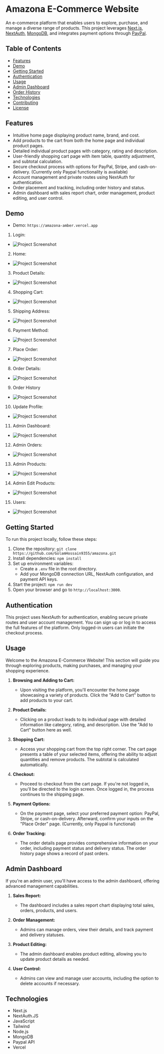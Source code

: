 # Amazona E-Commerce Website

An e-commerce platform that enables users to explore, purchase, and manage a diverse range of products. This project leverages [Next.js](https://nextjs.org/), [NextAuth](https://next-auth.js.org/), [MongoDB](https://www.mongodb.com/), and integrates payment options through [PayPal](https://www.paypal.com/).

## Table of Contents

-  [Features](#features)
-  [Demo](#demo)
-  [Getting Started](#getting-started)
-  [Authentication](#authentication)
-  [Usage](#usage)
-  [Admin Dashboard](#admin-dashboard)
-  [Order History](#order-history)
-  [Technologies](#technologies)
-  [Contributing](#contributing)
-  [License](#license)

## Features

-  Intuitive home page displaying product name, brand, and cost.
-  Add products to the cart from both the home page and individual product pages.
-  Detailed individual product pages with category, rating and description.
-  User-friendly shopping cart page with item table, quantity adjustment, and subtotal calculation.
-  Secure checkout process with options for PayPal, Stripe, and cash-on-delivery. (Currently only Paypal functionality is available)
-  Account management and private routes using NextAuth for authentication.
-  Order placement and tracking, including order history and status.
-  Admin dashboard with sales report chart, order management, product editing, and user control.

## Demo

-  Demo: `https://amazona-amber.vercel.app`

1. Login:

-  ![Project Screenshot](./public/images/project/login.png)

2. Home:

-  ![Project Screenshot](./public/images/project/home.png)

3. Product Details:

-  ![Project Screenshot](./public/images/project/product-detail.png)

4. Shopping Cart:

-  ![Project Screenshot](./public/images/project/cart.png)

5. Shipping Address:

-  ![Project Screenshot](./public/images/project/shipping.png)

6. Payment Method:

-  ![Project Screenshot](./public/images/project/payment-method.png)

7. Place Order:

-  ![Project Screenshot](./public/images/project/place-order.png)

8. Order Details:

-  ![Project Screenshot](./public/images/project/order-detail.png)

9. Order History

-  ![Project Screenshot](./public/images/project/order-history.png.png)

10. Update Profile:

-  ![Project Screenshot](./public/images/project/update-profile.png)

11. Admin Dashboard:

-  ![Project Screenshot](./public/images/project/admin-dashboard.png)

12. Admin Orders:

-  ![Project Screenshot](./public/images/project/admin-orders.png)

13. Admin Products:

-  ![Project Screenshot](./public/images/project/admin-products.png)

14. Admin Edit Products:

-  ![Project Screenshot](./public/images/project/admin-edit-product.png)

15. Users:

-  ![Project Screenshot](./public/images/project/admin-users.png)

## Getting Started

To run this project locally, follow these steps:

1. Clone the repository: `git clone https://github.com/GolamHossain9355/amazona.git`
2. Install dependencies: `npm install`
3. Set up environment variables:
   -  Create a `.env` file in the root directory.
   -  Add your MongoDB connection URL, NextAuth configuration, and payment API keys.
4. Start the project: `npm run dev`
5. Open your browser and go to `http://localhost:3000`.

## Authentication

This project uses NextAuth for authentication, enabling secure private routes and user account management. You can sign up or log in to access the full features of the platform. Only logged-in users can initiate the checkout process.

## Usage

Welcome to the Amazona E-Commerce Website! This section will guide you through exploring products, making purchases, and managing your shopping experience.

1. **Browsing and Adding to Cart:**

   -  Upon visiting the platform, you'll encounter the home page showcasing a variety of products. Click the "Add to Cart" button to add products to your cart.

2. **Product Details:**

   -  Clicking on a product leads to its individual page with detailed information like category, rating, and description. Use the "Add to Cart" button here as well.

3. **Shopping Cart:**

   -  Access your shopping cart from the top right corner. The cart page presents a table of your selected items, offering the ability to adjust quantities and remove products. The subtotal is calculated automatically.

4. **Checkout:**

   -  Proceed to checkout from the cart page. If you're not logged in, you'll be directed to the login screen. Once logged in, the process continues to the shipping page.

5. **Payment Options:**

   -  On the payment page, select your preferred payment option: PayPal, Stripe, or cash-on-delivery. Afterward, confirm your inputs on the "Place Order" page. (Currently, only Paypal is functional)

6. **Order Tracking:**

   -  The order details page provides comprehensive information on your order, including payment status and delivery status. The order history page shows a record of past orders.

## Admin Dashboard

If you're an admin user, you'll have access to the admin dashboard, offering advanced management capabilities.

1. **Sales Report:**

   -  The dashboard includes a sales report chart displaying total sales, orders, products, and users.

2. **Order Management:**

   -  Admins can manage orders, view their details, and track payment and delivery statuses.

3. **Product Editing:**

   -  The admin dashboard enables product editing, allowing you to update product details as needed.

4. **User Control:**

   -  Admins can view and manage user accounts, including the option to delete accounts if necessary.

## Technologies

-  Next.js
-  NextAuth.JS
-  JavaScript
-  Tailwind
-  Node.js
-  MongoDB
-  Paypal API
-  Vercel
